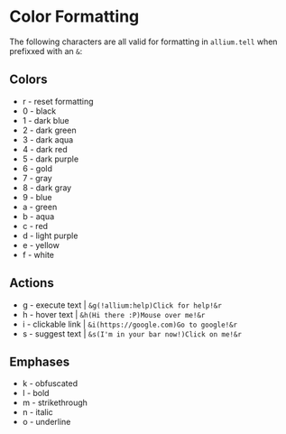 # Color Formatting

The following characters are all valid for formatting in `allium.tell` when prefixxed with an `&`:

## Colors

- r - reset formatting
- 0 - black
- 1 - dark blue
- 2 - dark green
- 3 - dark aqua
- 4 - dark red
- 5 - dark purple
- 6 - gold
- 7 - gray
- 8 - dark gray
- 9 - blue
- a - green
- b - aqua
- c - red
- d - light purple
- e - yellow
- f - white

## Actions

- g - execute text | `&g(!allium:help)Click for help!&r`
- h - hover text | `&h(Hi there :P)Mouse over me!&r`
- i - clickable link | `&i(https://google.com)Go to google!&r`
- s - suggest text | `&s(I'm in your bar now!)Click on me!&r`

## Emphases

- k - obfuscated
- l - bold
- m - strikethrough
- n - italic
- o - underline